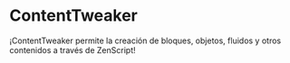 # ContentTweaker

¡ContentTweaker permite la creación de bloques, objetos, fluidos y otros contenidos a través de ZenScript!